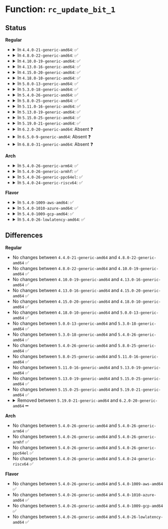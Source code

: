 # Function: <code>rc_update_bit_1</code>

## Status
<b>Regular</b>
<ul>
<li>
<details>
<summary>In <code>4.4.0-21-generic-amd64</code>: ✅</summary>

```c
void rc_update_bit_1(struct rc * rc, uint16_t * p)
```

```json
{
  "name": "rc_update_bit_1",
  "collision_type": "Unique Static",
  "inline_type": "No",
  "funcs": [
    {
      "addr": 18446744071595216934,
      "name": "rc_update_bit_1",
      "external": false,
      "loc": "lib/decompress_unlzma.c:166",
      "file": "lib/decompress_unlzma.c",
      "inline": "seen, unknown",
      "caller_inline": [],
      "caller_func": [
        "lib/decompress_unlzma.c:unlzma",
        "lib/decompress_unlzma.c:unlzma",
        "lib/decompress_unlzma.c:unlzma",
        "lib/decompress_unlzma.c:unlzma",
        "lib/decompress_unlzma.c:unlzma",
        "lib/decompress_unlzma.c:unlzma",
        "lib/decompress_unlzma.c:unlzma",
        "lib/decompress_unlzma.c:unlzma"
      ]
    }
  ],
  "symbols": [
    {
      "addr": 18446744071595216934,
      "name": "rc_update_bit_1",
      "section": ".init.text",
      "bind": "STB_LOCAL",
      "size": 29
    }
  ]
}
```
</details>
</li>
<li>
<details>
<summary>In <code>4.8.0-22-generic-amd64</code>: ✅</summary>

```c
void rc_update_bit_1(struct rc * rc, uint16_t * p)
```

```json
{
  "name": "rc_update_bit_1",
  "collision_type": "Unique Static",
  "inline_type": "No",
  "funcs": [
    {
      "addr": 18446744071595394044,
      "name": "rc_update_bit_1",
      "external": false,
      "loc": "lib/decompress_unlzma.c:166",
      "file": "lib/decompress_unlzma.c",
      "inline": "seen, unknown",
      "caller_inline": [],
      "caller_func": [
        "lib/decompress_unlzma.c:unlzma",
        "lib/decompress_unlzma.c:unlzma",
        "lib/decompress_unlzma.c:unlzma",
        "lib/decompress_unlzma.c:unlzma",
        "lib/decompress_unlzma.c:unlzma",
        "lib/decompress_unlzma.c:unlzma",
        "lib/decompress_unlzma.c:unlzma",
        "lib/decompress_unlzma.c:unlzma"
      ]
    }
  ],
  "symbols": [
    {
      "addr": 18446744071595394044,
      "name": "rc_update_bit_1",
      "section": ".init.text",
      "bind": "STB_LOCAL",
      "size": 29
    }
  ]
}
```
</details>
</li>
<li>
<details>
<summary>In <code>4.10.0-19-generic-amd64</code>: ✅</summary>

```c
void rc_update_bit_1(struct rc * rc, uint16_t * p)
```

```json
{
  "name": "rc_update_bit_1",
  "collision_type": "Unique Static",
  "inline_type": "No",
  "funcs": [
    {
      "addr": 18446744071595643733,
      "name": "rc_update_bit_1",
      "external": false,
      "loc": "lib/decompress_unlzma.c:166",
      "file": "lib/decompress_unlzma.c",
      "inline": "seen, unknown",
      "caller_inline": [],
      "caller_func": [
        "lib/decompress_unlzma.c:unlzma",
        "lib/decompress_unlzma.c:unlzma",
        "lib/decompress_unlzma.c:unlzma",
        "lib/decompress_unlzma.c:unlzma",
        "lib/decompress_unlzma.c:unlzma",
        "lib/decompress_unlzma.c:unlzma",
        "lib/decompress_unlzma.c:unlzma",
        "lib/decompress_unlzma.c:unlzma"
      ]
    }
  ],
  "symbols": [
    {
      "addr": 18446744071595643733,
      "name": "rc_update_bit_1",
      "section": ".init.text",
      "bind": "STB_LOCAL",
      "size": 29
    }
  ]
}
```
</details>
</li>
<li>
<details>
<summary>In <code>4.13.0-16-generic-amd64</code>: ✅</summary>

```c
void rc_update_bit_1(struct rc * rc, uint16_t * p)
```

```json
{
  "name": "rc_update_bit_1",
  "collision_type": "Unique Static",
  "inline_type": "No",
  "funcs": [
    {
      "addr": 18446744071596737616,
      "name": "rc_update_bit_1",
      "external": false,
      "loc": "lib/decompress_unlzma.c:166",
      "file": "lib/decompress_unlzma.c",
      "inline": "seen, unknown",
      "caller_inline": [],
      "caller_func": [
        "lib/decompress_unlzma.c:unlzma",
        "lib/decompress_unlzma.c:unlzma",
        "lib/decompress_unlzma.c:unlzma",
        "lib/decompress_unlzma.c:unlzma",
        "lib/decompress_unlzma.c:unlzma",
        "lib/decompress_unlzma.c:unlzma",
        "lib/decompress_unlzma.c:unlzma",
        "lib/decompress_unlzma.c:unlzma"
      ]
    }
  ],
  "symbols": [
    {
      "addr": 18446744071596737616,
      "name": "rc_update_bit_1",
      "section": ".init.text",
      "bind": "STB_LOCAL",
      "size": 29
    }
  ]
}
```
</details>
</li>
<li>
<details>
<summary>In <code>4.15.0-20-generic-amd64</code>: ✅</summary>

```c
void rc_update_bit_1(struct rc * rc, uint16_t * p)
```

```json
{
  "name": "rc_update_bit_1",
  "collision_type": "Unique Static",
  "inline_type": "No",
  "funcs": [
    {
      "addr": 18446744071603071062,
      "name": "rc_update_bit_1",
      "external": false,
      "loc": "lib/decompress_unlzma.c:166",
      "file": "lib/decompress_unlzma.c",
      "inline": "seen, unknown",
      "caller_inline": [],
      "caller_func": [
        "lib/decompress_unlzma.c:unlzma",
        "lib/decompress_unlzma.c:unlzma",
        "lib/decompress_unlzma.c:unlzma",
        "lib/decompress_unlzma.c:unlzma",
        "lib/decompress_unlzma.c:unlzma",
        "lib/decompress_unlzma.c:unlzma",
        "lib/decompress_unlzma.c:unlzma",
        "lib/decompress_unlzma.c:unlzma"
      ]
    }
  ],
  "symbols": [
    {
      "addr": 18446744071603071062,
      "name": "rc_update_bit_1",
      "section": ".init.text",
      "bind": "STB_LOCAL",
      "size": 29
    }
  ]
}
```
</details>
</li>
<li>
<details>
<summary>In <code>4.18.0-10-generic-amd64</code>: ✅</summary>

```c
void rc_update_bit_1(struct rc * rc, uint16_t * p)
```

```json
{
  "name": "rc_update_bit_1",
  "collision_type": "Unique Static",
  "inline_type": "No",
  "funcs": [
    {
      "addr": 18446744071603245213,
      "name": "rc_update_bit_1",
      "external": false,
      "loc": "lib/decompress_unlzma.c:166",
      "file": "lib/decompress_unlzma.c",
      "inline": "seen, unknown",
      "caller_inline": [],
      "caller_func": [
        "lib/decompress_unlzma.c:unlzma",
        "lib/decompress_unlzma.c:unlzma",
        "lib/decompress_unlzma.c:unlzma",
        "lib/decompress_unlzma.c:unlzma",
        "lib/decompress_unlzma.c:unlzma",
        "lib/decompress_unlzma.c:unlzma",
        "lib/decompress_unlzma.c:unlzma",
        "lib/decompress_unlzma.c:unlzma",
        "lib/decompress_unlzma.c:rc_get_bit"
      ]
    }
  ],
  "symbols": [
    {
      "addr": 18446744071603245213,
      "name": "rc_update_bit_1",
      "section": ".init.text",
      "bind": "STB_LOCAL",
      "size": 24
    }
  ]
}
```
</details>
</li>
<li>
<details>
<summary>In <code>5.0.0-13-generic-amd64</code>: ✅</summary>

```c
void rc_update_bit_1(struct rc * rc, uint16_t * p)
```

```json
{
  "name": "rc_update_bit_1",
  "collision_type": "Unique Static",
  "inline_type": "No",
  "funcs": [
    {
      "addr": 18446744071605056451,
      "name": "rc_update_bit_1",
      "external": false,
      "loc": "lib/decompress_unlzma.c:166",
      "file": "lib/decompress_unlzma.c",
      "inline": "seen, unknown",
      "caller_inline": [],
      "caller_func": [
        "lib/decompress_unlzma.c:unlzma",
        "lib/decompress_unlzma.c:unlzma",
        "lib/decompress_unlzma.c:unlzma",
        "lib/decompress_unlzma.c:unlzma",
        "lib/decompress_unlzma.c:unlzma",
        "lib/decompress_unlzma.c:unlzma",
        "lib/decompress_unlzma.c:unlzma",
        "lib/decompress_unlzma.c:unlzma",
        "lib/decompress_unlzma.c:rc_get_bit"
      ]
    }
  ],
  "symbols": [
    {
      "addr": 18446744071605056451,
      "name": "rc_update_bit_1",
      "section": ".init.text",
      "bind": "STB_LOCAL",
      "size": 24
    }
  ]
}
```
</details>
</li>
<li>
<details>
<summary>In <code>5.3.0-18-generic-amd64</code>: ✅</summary>

```c
void rc_update_bit_1(struct rc * rc, uint16_t * p)
```

```json
{
  "name": "rc_update_bit_1",
  "collision_type": "Unique Static",
  "inline_type": "No",
  "funcs": [
    {
      "addr": 18446744071605174228,
      "name": "rc_update_bit_1",
      "external": false,
      "loc": "lib/decompress_unlzma.c:166",
      "file": "lib/decompress_unlzma.c",
      "inline": "seen, unknown",
      "caller_inline": [],
      "caller_func": [
        "lib/decompress_unlzma.c:process_bit1",
        "lib/decompress_unlzma.c:process_bit1",
        "lib/decompress_unlzma.c:process_bit1",
        "lib/decompress_unlzma.c:process_bit1",
        "lib/decompress_unlzma.c:process_bit1",
        "lib/decompress_unlzma.c:process_bit1",
        "lib/decompress_unlzma.c:process_bit1",
        "lib/decompress_unlzma.c:process_bit1",
        "lib/decompress_unlzma.c:rc_get_bit"
      ]
    }
  ],
  "symbols": [
    {
      "addr": 18446744071605174228,
      "name": "rc_update_bit_1",
      "section": ".init.text",
      "bind": "STB_LOCAL",
      "size": 24
    }
  ]
}
```
</details>
</li>
<li>
<details>
<summary>In <code>5.4.0-26-generic-amd64</code>: ✅</summary>

```c
void rc_update_bit_1(struct rc * rc, uint16_t * p)
```

```json
{
  "name": "rc_update_bit_1",
  "collision_type": "Unique Static",
  "inline_type": "No",
  "funcs": [
    {
      "addr": 18446744071605214828,
      "name": "rc_update_bit_1",
      "external": false,
      "loc": "lib/decompress_unlzma.c:166",
      "file": "lib/decompress_unlzma.c",
      "inline": "seen, unknown",
      "caller_inline": [],
      "caller_func": [
        "lib/decompress_unlzma.c:process_bit1",
        "lib/decompress_unlzma.c:process_bit1",
        "lib/decompress_unlzma.c:process_bit1",
        "lib/decompress_unlzma.c:process_bit1",
        "lib/decompress_unlzma.c:process_bit1",
        "lib/decompress_unlzma.c:process_bit1",
        "lib/decompress_unlzma.c:process_bit1",
        "lib/decompress_unlzma.c:process_bit1",
        "lib/decompress_unlzma.c:rc_get_bit"
      ]
    }
  ],
  "symbols": [
    {
      "addr": 18446744071605214828,
      "name": "rc_update_bit_1",
      "section": ".init.text",
      "bind": "STB_LOCAL",
      "size": 24
    }
  ]
}
```
</details>
</li>
<li>
<details>
<summary>In <code>5.8.0-25-generic-amd64</code>: ✅</summary>

```c
void rc_update_bit_1(struct rc * rc, uint16_t * p)
```

```json
{
  "name": "rc_update_bit_1",
  "collision_type": "Unique Static",
  "inline_type": "No",
  "funcs": [
    {
      "addr": 18446744071609302348,
      "name": "rc_update_bit_1",
      "external": false,
      "loc": "lib/decompress_unlzma.c:166",
      "file": "lib/decompress_unlzma.c",
      "inline": "seen, unknown",
      "caller_inline": [],
      "caller_func": [
        "lib/decompress_unlzma.c:process_bit1",
        "lib/decompress_unlzma.c:process_bit1",
        "lib/decompress_unlzma.c:process_bit1",
        "lib/decompress_unlzma.c:process_bit1",
        "lib/decompress_unlzma.c:process_bit1",
        "lib/decompress_unlzma.c:process_bit1",
        "lib/decompress_unlzma.c:process_bit1",
        "lib/decompress_unlzma.c:process_bit1",
        "lib/decompress_unlzma.c:rc_get_bit"
      ]
    }
  ],
  "symbols": [
    {
      "addr": 18446744071609302348,
      "name": "rc_update_bit_1",
      "section": ".init.text",
      "bind": "STB_LOCAL",
      "size": 24
    }
  ]
}
```
</details>
</li>
<li>
<details>
<summary>In <code>5.11.0-16-generic-amd64</code>: ✅</summary>

```c
void rc_update_bit_1(struct rc * rc, uint16_t * p)
```

```json
{
  "name": "rc_update_bit_1",
  "collision_type": "Unique Static",
  "inline_type": "No",
  "funcs": [
    {
      "addr": 18446744071612371746,
      "name": "rc_update_bit_1",
      "external": false,
      "loc": "lib/decompress_unlzma.c:166",
      "file": "lib/decompress_unlzma.c",
      "inline": "seen, unknown",
      "caller_inline": [],
      "caller_func": [
        "lib/decompress_unlzma.c:process_bit1",
        "lib/decompress_unlzma.c:process_bit1",
        "lib/decompress_unlzma.c:process_bit1",
        "lib/decompress_unlzma.c:process_bit1",
        "lib/decompress_unlzma.c:process_bit1",
        "lib/decompress_unlzma.c:process_bit1",
        "lib/decompress_unlzma.c:process_bit1",
        "lib/decompress_unlzma.c:process_bit1",
        "lib/decompress_unlzma.c:rc_get_bit"
      ]
    }
  ],
  "symbols": [
    {
      "addr": 18446744071612371746,
      "name": "rc_update_bit_1",
      "section": ".init.text",
      "bind": "STB_LOCAL",
      "size": 24
    }
  ]
}
```
</details>
</li>
<li>
<details>
<summary>In <code>5.13.0-19-generic-amd64</code>: ✅</summary>

```c
void rc_update_bit_1(struct rc * rc, uint16_t * p)
```

```json
{
  "name": "rc_update_bit_1",
  "collision_type": "Unique Static",
  "inline_type": "No",
  "funcs": [
    {
      "addr": 18446744071614512951,
      "name": "rc_update_bit_1",
      "external": false,
      "loc": "lib/decompress_unlzma.c:166",
      "file": "lib/decompress_unlzma.c",
      "inline": "seen, unknown",
      "caller_inline": [],
      "caller_func": [
        "lib/decompress_unlzma.c:process_bit1",
        "lib/decompress_unlzma.c:process_bit1",
        "lib/decompress_unlzma.c:process_bit1",
        "lib/decompress_unlzma.c:process_bit1",
        "lib/decompress_unlzma.c:process_bit1",
        "lib/decompress_unlzma.c:process_bit1",
        "lib/decompress_unlzma.c:process_bit1",
        "lib/decompress_unlzma.c:process_bit1",
        "lib/decompress_unlzma.c:rc_get_bit"
      ]
    }
  ],
  "symbols": [
    {
      "addr": 18446744071614512951,
      "name": "rc_update_bit_1",
      "section": ".init.text",
      "bind": "STB_LOCAL",
      "size": 24
    }
  ]
}
```
</details>
</li>
<li>
<details>
<summary>In <code>5.15.0-25-generic-amd64</code>: ✅</summary>

```c
void rc_update_bit_1(struct rc * rc, uint16_t * p)
```

```json
{
  "name": "rc_update_bit_1",
  "collision_type": "Unique Static",
  "inline_type": "No",
  "funcs": [
    {
      "addr": 18446744071615462301,
      "name": "rc_update_bit_1",
      "external": false,
      "loc": "lib/decompress_unlzma.c:166",
      "file": "lib/decompress_unlzma.c",
      "inline": "seen, unknown",
      "caller_inline": [],
      "caller_func": [
        "lib/decompress_unlzma.c:process_bit1",
        "lib/decompress_unlzma.c:process_bit1",
        "lib/decompress_unlzma.c:process_bit1",
        "lib/decompress_unlzma.c:process_bit1",
        "lib/decompress_unlzma.c:process_bit1",
        "lib/decompress_unlzma.c:process_bit1",
        "lib/decompress_unlzma.c:process_bit1",
        "lib/decompress_unlzma.c:process_bit1",
        "lib/decompress_unlzma.c:rc_get_bit"
      ]
    }
  ],
  "symbols": [
    {
      "addr": 18446744071615462301,
      "name": "rc_update_bit_1",
      "section": ".init.text",
      "bind": "STB_LOCAL",
      "size": 24
    }
  ]
}
```
</details>
</li>
<li>
<details>
<summary>In <code>5.19.0-21-generic-amd64</code>: ✅</summary>

```c
void rc_update_bit_1(struct rc * rc, uint16_t * p)
```

```json
{
  "name": "rc_update_bit_1",
  "collision_type": "Unique Static",
  "inline_type": "No",
  "funcs": [
    {
      "addr": 18446744071617263176,
      "name": "rc_update_bit_1",
      "external": false,
      "loc": "lib/decompress_unlzma.c:166",
      "file": "lib/decompress_unlzma.c",
      "inline": "seen, unknown",
      "caller_inline": [],
      "caller_func": [
        "lib/decompress_unlzma.c:process_bit1",
        "lib/decompress_unlzma.c:process_bit1",
        "lib/decompress_unlzma.c:process_bit1",
        "lib/decompress_unlzma.c:process_bit1",
        "lib/decompress_unlzma.c:process_bit1",
        "lib/decompress_unlzma.c:process_bit1",
        "lib/decompress_unlzma.c:process_bit1",
        "lib/decompress_unlzma.c:process_bit1",
        "lib/decompress_unlzma.c:rc_get_bit"
      ]
    }
  ],
  "symbols": [
    {
      "addr": 18446744071617263176,
      "name": "rc_update_bit_1",
      "section": ".init.text",
      "bind": "STB_LOCAL",
      "size": 53
    }
  ]
}
```
</details>
</li>
<li>
<details>
<summary>In <code>6.2.0-20-generic-amd64</code>: Absent ❓</summary>

```json
{
  "name": "rc_update_bit_1",
  "collision_type": "Unique Static",
  "inline_type": "Full",
  "funcs": [
    {
      "addr": 18446744071628235045,
      "name": "rc_update_bit_1",
      "external": false,
      "loc": "lib/decompress_unlzma.c:166",
      "file": "lib/decompress_unlzma.c",
      "inline": "declared, inlined",
      "caller_inline": [
        "lib/decompress_unlzma.c:process_bit1",
        "lib/decompress_unlzma.c:process_bit1",
        "lib/decompress_unlzma.c:process_bit1",
        "lib/decompress_unlzma.c:process_bit1",
        "lib/decompress_unlzma.c:process_bit1",
        "lib/decompress_unlzma.c:process_bit1",
        "lib/decompress_unlzma.c:process_bit1",
        "lib/decompress_unlzma.c:process_bit1",
        "lib/decompress_unlzma.c:rc_get_bit"
      ],
      "caller_func": []
    }
  ],
  "symbols": []
}
```
</details>
</li>
<li>
<details>
<summary>In <code>6.5.0-9-generic-amd64</code>: Absent ❓</summary>

```json
{
  "name": "rc_update_bit_1",
  "collision_type": "Unique Static",
  "inline_type": "Full",
  "funcs": [
    {
      "addr": 18446744071620004220,
      "name": "rc_update_bit_1",
      "external": false,
      "loc": "lib/decompress_unlzma.c:166",
      "file": "lib/decompress_unlzma.c",
      "inline": "declared, inlined",
      "caller_inline": [
        "lib/decompress_unlzma.c:process_bit1",
        "lib/decompress_unlzma.c:process_bit1",
        "lib/decompress_unlzma.c:process_bit1",
        "lib/decompress_unlzma.c:process_bit1",
        "lib/decompress_unlzma.c:process_bit1",
        "lib/decompress_unlzma.c:process_bit1",
        "lib/decompress_unlzma.c:process_bit1",
        "lib/decompress_unlzma.c:process_bit1",
        "lib/decompress_unlzma.c:rc_get_bit"
      ],
      "caller_func": []
    }
  ],
  "symbols": []
}
```
</details>
</li>
<li>
<details>
<summary>In <code>6.8.0-31-generic-amd64</code>: Absent ❓</summary>

```json
{
  "name": "rc_update_bit_1",
  "collision_type": "Unique Static",
  "inline_type": "Full",
  "funcs": [
    {
      "addr": 18446744071622317100,
      "name": "rc_update_bit_1",
      "external": false,
      "loc": "lib/decompress_unlzma.c:166",
      "file": "lib/decompress_unlzma.c",
      "inline": "declared, inlined",
      "caller_inline": [
        "lib/decompress_unlzma.c:process_bit1",
        "lib/decompress_unlzma.c:process_bit1",
        "lib/decompress_unlzma.c:process_bit1",
        "lib/decompress_unlzma.c:process_bit1",
        "lib/decompress_unlzma.c:process_bit1",
        "lib/decompress_unlzma.c:process_bit1",
        "lib/decompress_unlzma.c:process_bit1",
        "lib/decompress_unlzma.c:process_bit1",
        "lib/decompress_unlzma.c:rc_get_bit"
      ],
      "caller_func": []
    }
  ],
  "symbols": []
}
```
</details>
</li>
</ul>
<b>Arch</b>
<ul>
<li>
<details>
<summary>In <code>5.4.0-26-generic-arm64</code>: ✅</summary>

```c
void rc_update_bit_1(struct rc * rc, uint16_t * p)
```

```json
{
  "name": "rc_update_bit_1",
  "collision_type": "Unique Static",
  "inline_type": "No",
  "funcs": [
    {
      "addr": 18446603336511352968,
      "name": "rc_update_bit_1",
      "external": false,
      "loc": "lib/decompress_unlzma.c:166",
      "file": "lib/decompress_unlzma.c",
      "inline": "seen, unknown",
      "caller_inline": [],
      "caller_func": [
        "lib/decompress_unlzma.c:process_bit1",
        "lib/decompress_unlzma.c:process_bit1",
        "lib/decompress_unlzma.c:process_bit1",
        "lib/decompress_unlzma.c:process_bit1",
        "lib/decompress_unlzma.c:process_bit1",
        "lib/decompress_unlzma.c:process_bit1",
        "lib/decompress_unlzma.c:process_bit1",
        "lib/decompress_unlzma.c:process_bit1",
        "lib/decompress_unlzma.c:rc_get_bit"
      ]
    }
  ],
  "symbols": [
    {
      "addr": 18446603336511352968,
      "name": "rc_update_bit_1",
      "section": ".init.text",
      "bind": "STB_LOCAL",
      "size": 36
    }
  ]
}
```
</details>
</li>
<li>
<details>
<summary>In <code>5.4.0-26-generic-armhf</code>: ✅</summary>

```c
void rc_update_bit_1(struct rc * rc, uint16_t * p)
```

```json
{
  "name": "rc_update_bit_1",
  "collision_type": "Unique Static",
  "inline_type": "No",
  "funcs": [
    {
      "addr": 3244017244,
      "name": "rc_update_bit_1",
      "external": false,
      "loc": "lib/decompress_unlzma.c:166",
      "file": "lib/decompress_unlzma.c",
      "inline": "seen, unknown",
      "caller_inline": [],
      "caller_func": [
        "lib/decompress_unlzma.c:process_bit1",
        "lib/decompress_unlzma.c:process_bit1",
        "lib/decompress_unlzma.c:process_bit1",
        "lib/decompress_unlzma.c:process_bit1",
        "lib/decompress_unlzma.c:process_bit1",
        "lib/decompress_unlzma.c:process_bit1",
        "lib/decompress_unlzma.c:process_bit1",
        "lib/decompress_unlzma.c:process_bit1",
        "lib/decompress_unlzma.c:rc_get_bit"
      ]
    }
  ],
  "symbols": [
    {
      "addr": 3244017244,
      "name": "rc_update_bit_1",
      "section": ".init.text",
      "bind": "STB_LOCAL",
      "size": 56
    }
  ]
}
```
</details>
</li>
<li>
<details>
<summary>In <code>5.4.0-26-generic-ppc64el</code>: ✅</summary>

```c
void rc_update_bit_1(struct rc * rc, uint16_t * p)
```

```json
{
  "name": "rc_update_bit_1",
  "collision_type": "Unique Static",
  "inline_type": "No",
  "funcs": [
    {
      "addr": 13835058055302912596,
      "name": "rc_update_bit_1",
      "external": false,
      "loc": "lib/decompress_unlzma.c:166",
      "file": "lib/decompress_unlzma.c",
      "inline": "seen, unknown",
      "caller_inline": [],
      "caller_func": [
        "lib/decompress_unlzma.c:process_bit1",
        "lib/decompress_unlzma.c:process_bit1",
        "lib/decompress_unlzma.c:process_bit1",
        "lib/decompress_unlzma.c:process_bit1",
        "lib/decompress_unlzma.c:process_bit1",
        "lib/decompress_unlzma.c:process_bit1",
        "lib/decompress_unlzma.c:process_bit1",
        "lib/decompress_unlzma.c:process_bit1",
        "lib/decompress_unlzma.c:rc_get_bit"
      ]
    }
  ],
  "symbols": [
    {
      "addr": 13835058055302912596,
      "name": "rc_update_bit_1",
      "section": ".init.text",
      "bind": "STB_LOCAL",
      "size": 48
    }
  ]
}
```
</details>
</li>
<li>
<details>
<summary>In <code>5.4.0-24-generic-riscv64</code>: ✅</summary>

```c
void rc_update_bit_1(struct rc * rc, uint16_t * p)
```

```json
{
  "name": "rc_update_bit_1",
  "collision_type": "Unique Static",
  "inline_type": "No",
  "funcs": [
    {
      "addr": 18446743936270883868,
      "name": "rc_update_bit_1",
      "external": false,
      "loc": "lib/decompress_unlzma.c:166",
      "file": "lib/decompress_unlzma.c",
      "inline": "seen, unknown",
      "caller_inline": [],
      "caller_func": [
        "lib/decompress_unlzma.c:process_bit1",
        "lib/decompress_unlzma.c:process_bit1",
        "lib/decompress_unlzma.c:process_bit1",
        "lib/decompress_unlzma.c:process_bit1",
        "lib/decompress_unlzma.c:process_bit1",
        "lib/decompress_unlzma.c:process_bit1",
        "lib/decompress_unlzma.c:process_bit1",
        "lib/decompress_unlzma.c:process_bit1",
        "lib/decompress_unlzma.c:rc_get_bit"
      ]
    }
  ],
  "symbols": [
    {
      "addr": 18446743936270883868,
      "name": "rc_update_bit_1",
      "section": ".init.text",
      "bind": "STB_LOCAL",
      "size": 40
    }
  ]
}
```
</details>
</li>
</ul>
<b>Flavor</b>
<ul>
<li>
<details>
<summary>In <code>5.4.0-1009-aws-amd64</code>: ✅</summary>

```c
void rc_update_bit_1(struct rc * rc, uint16_t * p)
```

```json
{
  "name": "rc_update_bit_1",
  "collision_type": "Unique Static",
  "inline_type": "No",
  "funcs": [
    {
      "addr": 18446744071605103472,
      "name": "rc_update_bit_1",
      "external": false,
      "loc": "lib/decompress_unlzma.c:166",
      "file": "lib/decompress_unlzma.c",
      "inline": "seen, unknown",
      "caller_inline": [],
      "caller_func": [
        "lib/decompress_unlzma.c:process_bit1",
        "lib/decompress_unlzma.c:process_bit1",
        "lib/decompress_unlzma.c:process_bit1",
        "lib/decompress_unlzma.c:process_bit1",
        "lib/decompress_unlzma.c:process_bit1",
        "lib/decompress_unlzma.c:process_bit1",
        "lib/decompress_unlzma.c:process_bit1",
        "lib/decompress_unlzma.c:process_bit1",
        "lib/decompress_unlzma.c:rc_get_bit"
      ]
    }
  ],
  "symbols": [
    {
      "addr": 18446744071605103472,
      "name": "rc_update_bit_1",
      "section": ".init.text",
      "bind": "STB_LOCAL",
      "size": 24
    }
  ]
}
```
</details>
</li>
<li>
<details>
<summary>In <code>5.4.0-1010-azure-amd64</code>: ✅</summary>

```c
void rc_update_bit_1(struct rc * rc, uint16_t * p)
```

```json
{
  "name": "rc_update_bit_1",
  "collision_type": "Unique Static",
  "inline_type": "No",
  "funcs": [
    {
      "addr": 18446744071605071550,
      "name": "rc_update_bit_1",
      "external": false,
      "loc": "lib/decompress_unlzma.c:166",
      "file": "lib/decompress_unlzma.c",
      "inline": "seen, unknown",
      "caller_inline": [],
      "caller_func": [
        "lib/decompress_unlzma.c:process_bit1",
        "lib/decompress_unlzma.c:process_bit1",
        "lib/decompress_unlzma.c:process_bit1",
        "lib/decompress_unlzma.c:process_bit1",
        "lib/decompress_unlzma.c:process_bit1",
        "lib/decompress_unlzma.c:process_bit1",
        "lib/decompress_unlzma.c:process_bit1",
        "lib/decompress_unlzma.c:process_bit1",
        "lib/decompress_unlzma.c:rc_get_bit"
      ]
    }
  ],
  "symbols": [
    {
      "addr": 18446744071605071550,
      "name": "rc_update_bit_1",
      "section": ".init.text",
      "bind": "STB_LOCAL",
      "size": 24
    }
  ]
}
```
</details>
</li>
<li>
<details>
<summary>In <code>5.4.0-1009-gcp-amd64</code>: ✅</summary>

```c
void rc_update_bit_1(struct rc * rc, uint16_t * p)
```

```json
{
  "name": "rc_update_bit_1",
  "collision_type": "Unique Static",
  "inline_type": "No",
  "funcs": [
    {
      "addr": 18446744071605191866,
      "name": "rc_update_bit_1",
      "external": false,
      "loc": "lib/decompress_unlzma.c:166",
      "file": "lib/decompress_unlzma.c",
      "inline": "seen, unknown",
      "caller_inline": [],
      "caller_func": [
        "lib/decompress_unlzma.c:process_bit1",
        "lib/decompress_unlzma.c:process_bit1",
        "lib/decompress_unlzma.c:process_bit1",
        "lib/decompress_unlzma.c:process_bit1",
        "lib/decompress_unlzma.c:process_bit1",
        "lib/decompress_unlzma.c:process_bit1",
        "lib/decompress_unlzma.c:process_bit1",
        "lib/decompress_unlzma.c:process_bit1",
        "lib/decompress_unlzma.c:rc_get_bit"
      ]
    }
  ],
  "symbols": [
    {
      "addr": 18446744071605191866,
      "name": "rc_update_bit_1",
      "section": ".init.text",
      "bind": "STB_LOCAL",
      "size": 24
    }
  ]
}
```
</details>
</li>
<li>
<details>
<summary>In <code>5.4.0-26-lowlatency-amd64</code>: ✅</summary>

```c
void rc_update_bit_1(struct rc * rc, uint16_t * p)
```

```json
{
  "name": "rc_update_bit_1",
  "collision_type": "Unique Static",
  "inline_type": "No",
  "funcs": [
    {
      "addr": 18446744071605219038,
      "name": "rc_update_bit_1",
      "external": false,
      "loc": "lib/decompress_unlzma.c:166",
      "file": "lib/decompress_unlzma.c",
      "inline": "seen, unknown",
      "caller_inline": [],
      "caller_func": [
        "lib/decompress_unlzma.c:process_bit1",
        "lib/decompress_unlzma.c:process_bit1",
        "lib/decompress_unlzma.c:process_bit1",
        "lib/decompress_unlzma.c:process_bit1",
        "lib/decompress_unlzma.c:process_bit1",
        "lib/decompress_unlzma.c:process_bit1",
        "lib/decompress_unlzma.c:process_bit1",
        "lib/decompress_unlzma.c:process_bit1",
        "lib/decompress_unlzma.c:rc_get_bit"
      ]
    }
  ],
  "symbols": [
    {
      "addr": 18446744071605219038,
      "name": "rc_update_bit_1",
      "section": ".init.text",
      "bind": "STB_LOCAL",
      "size": 24
    }
  ]
}
```
</details>
</li>
</ul>

## Differences
<b>Regular</b>
<ul>
<li>
No changes between <code>4.4.0-21-generic-amd64</code> and <code>4.8.0-22-generic-amd64</code> ✅
</li>
<li>
No changes between <code>4.8.0-22-generic-amd64</code> and <code>4.10.0-19-generic-amd64</code> ✅
</li>
<li>
No changes between <code>4.10.0-19-generic-amd64</code> and <code>4.13.0-16-generic-amd64</code> ✅
</li>
<li>
No changes between <code>4.13.0-16-generic-amd64</code> and <code>4.15.0-20-generic-amd64</code> ✅
</li>
<li>
No changes between <code>4.15.0-20-generic-amd64</code> and <code>4.18.0-10-generic-amd64</code> ✅
</li>
<li>
No changes between <code>4.18.0-10-generic-amd64</code> and <code>5.0.0-13-generic-amd64</code> ✅
</li>
<li>
No changes between <code>5.0.0-13-generic-amd64</code> and <code>5.3.0-18-generic-amd64</code> ✅
</li>
<li>
No changes between <code>5.3.0-18-generic-amd64</code> and <code>5.4.0-26-generic-amd64</code> ✅
</li>
<li>
No changes between <code>5.4.0-26-generic-amd64</code> and <code>5.8.0-25-generic-amd64</code> ✅
</li>
<li>
No changes between <code>5.8.0-25-generic-amd64</code> and <code>5.11.0-16-generic-amd64</code> ✅
</li>
<li>
No changes between <code>5.11.0-16-generic-amd64</code> and <code>5.13.0-19-generic-amd64</code> ✅
</li>
<li>
No changes between <code>5.13.0-19-generic-amd64</code> and <code>5.15.0-25-generic-amd64</code> ✅
</li>
<li>
No changes between <code>5.15.0-25-generic-amd64</code> and <code>5.19.0-21-generic-amd64</code> ✅
</li>
<li>
<details>
<summary>Removed between <code>5.19.0-21-generic-amd64</code> and <code>6.2.0-20-generic-amd64</code> ➖</summary>

```c
void rc_update_bit_1(struct rc * rc, uint16_t * p)
```
</details>
</li>
</ul>
<b>Arch</b>
<ul>
<li>
No changes between <code>5.4.0-26-generic-amd64</code> and <code>5.4.0-26-generic-arm64</code> ✅
</li>
<li>
No changes between <code>5.4.0-26-generic-amd64</code> and <code>5.4.0-26-generic-armhf</code> ✅
</li>
<li>
No changes between <code>5.4.0-26-generic-amd64</code> and <code>5.4.0-26-generic-ppc64el</code> ✅
</li>
<li>
No changes between <code>5.4.0-26-generic-amd64</code> and <code>5.4.0-24-generic-riscv64</code> ✅
</li>
</ul>
<b>Flavor</b>
<ul>
<li>
No changes between <code>5.4.0-26-generic-amd64</code> and <code>5.4.0-1009-aws-amd64</code> ✅
</li>
<li>
No changes between <code>5.4.0-26-generic-amd64</code> and <code>5.4.0-1010-azure-amd64</code> ✅
</li>
<li>
No changes between <code>5.4.0-26-generic-amd64</code> and <code>5.4.0-1009-gcp-amd64</code> ✅
</li>
<li>
No changes between <code>5.4.0-26-generic-amd64</code> and <code>5.4.0-26-lowlatency-amd64</code> ✅
</li>
</ul>
